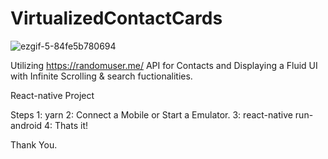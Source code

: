 # VirtualizedContactCards

![ezgif-5-84fe5b780694](https://user-images.githubusercontent.com/15027672/96854518-3653ec00-1479-11eb-85a6-e65a37a964b1.gif)


Utilizing https://randomuser.me/ API for Contacts and Displaying a Fluid UI with Infinite Scrolling & search fuctionalities.

React-native Project

Steps
1: yarn
2: Connect a Mobile or Start a Emulator.
3: react-native run-android
4: Thats it!

Thank You.

